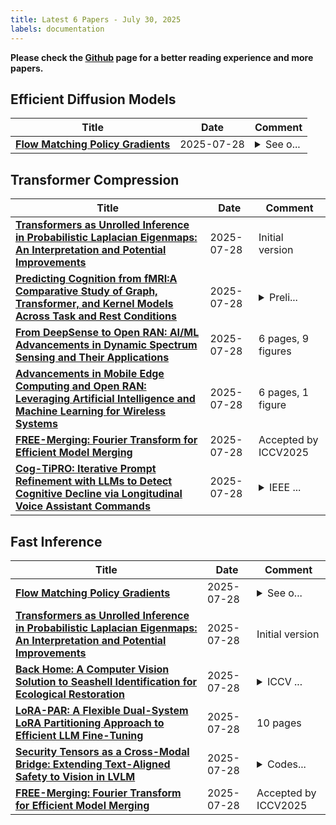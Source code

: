 ```yaml
---
title: Latest 6 Papers - July 30, 2025
labels: documentation
---
```

**Please check the [Github](https://github.com/zezhishao/MTS_Daily_ArXiv) page for a better reading experience and more papers.**

## Efficient Diffusion Models
| **Title** | **Date** | **Comment** |
| --- | --- | --- |
| **[Flow Matching Policy Gradients](http://arxiv.org/abs/2507.21053v1)** | 2025-07-28 | <details><summary>See o...</summary><p>See our blog post: https://flowreinforce.github.io</p></details> |

## Transformer Compression
| **Title** | **Date** | **Comment** |
| --- | --- | --- |
| **[Transformers as Unrolled Inference in Probabilistic Laplacian Eigenmaps: An Interpretation and Potential Improvements](http://arxiv.org/abs/2507.21040v1)** | 2025-07-28 | Initial version |
| **[Predicting Cognition from fMRI:A Comparative Study of Graph, Transformer, and Kernel Models Across Task and Rest Conditions](http://arxiv.org/abs/2507.21016v1)** | 2025-07-28 | <details><summary>Preli...</summary><p>Preliminary version; a revised version will be uploaded later</p></details> |
| **[From DeepSense to Open RAN: AI/ML Advancements in Dynamic Spectrum Sensing and Their Applications](http://arxiv.org/abs/2502.02889v2)** | 2025-07-28 | 6 pages, 9 figures |
| **[Advancements in Mobile Edge Computing and Open RAN: Leveraging Artificial Intelligence and Machine Learning for Wireless Systems](http://arxiv.org/abs/2502.02886v3)** | 2025-07-28 | 6 pages, 1 figure |
| **[FREE-Merging: Fourier Transform for Efficient Model Merging](http://arxiv.org/abs/2411.16815v3)** | 2025-07-28 | Accepted by ICCV2025 |
| **[Cog-TiPRO: Iterative Prompt Refinement with LLMs to Detect Cognitive Decline via Longitudinal Voice Assistant Commands](http://arxiv.org/abs/2505.17137v2)** | 2025-07-28 | <details><summary>IEEE ...</summary><p>IEEE Global Communications Conference (GlobeCom) 2025</p></details> |

## Fast Inference
| **Title** | **Date** | **Comment** |
| --- | --- | --- |
| **[Flow Matching Policy Gradients](http://arxiv.org/abs/2507.21053v1)** | 2025-07-28 | <details><summary>See o...</summary><p>See our blog post: https://flowreinforce.github.io</p></details> |
| **[Transformers as Unrolled Inference in Probabilistic Laplacian Eigenmaps: An Interpretation and Potential Improvements](http://arxiv.org/abs/2507.21040v1)** | 2025-07-28 | Initial version |
| **[Back Home: A Computer Vision Solution to Seashell Identification for Ecological Restoration](http://arxiv.org/abs/2501.04873v3)** | 2025-07-28 | <details><summary>ICCV ...</summary><p>ICCV 2025 (CV4E Workshop)</p></details> |
| **[LoRA-PAR: A Flexible Dual-System LoRA Partitioning Approach to Efficient LLM Fine-Tuning](http://arxiv.org/abs/2507.20999v1)** | 2025-07-28 | 10 pages |
| **[Security Tensors as a Cross-Modal Bridge: Extending Text-Aligned Safety to Vision in LVLM](http://arxiv.org/abs/2507.20994v1)** | 2025-07-28 | <details><summary>Codes...</summary><p>Codes and data are available at https://github.com/listen0425/Security-Tensors</p></details> |
| **[FREE-Merging: Fourier Transform for Efficient Model Merging](http://arxiv.org/abs/2411.16815v3)** | 2025-07-28 | Accepted by ICCV2025 |

